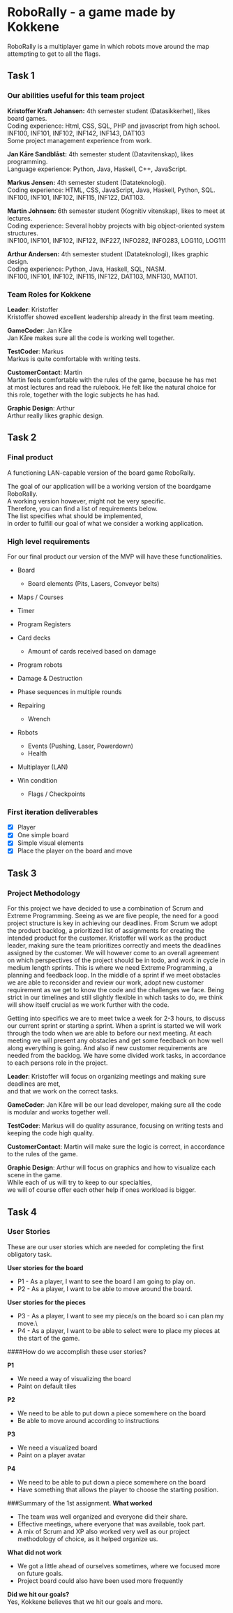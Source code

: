 # RoboRally - a game made by Kokkene
RoboRally is a multiplayer game in which robots move around the map attempting to get to all the flags. 

## Task 1
### Our abilities useful for this team project
**Kristoffer Kraft Johansen:** 4th semester student (Datasikkerhet), likes board games.\
Coding experience: Html, CSS, SQL, PHP and javascript from high school.\
INF100, INF101, INF102, INF142, INF143, DAT103\
Some project management experience from work.

**Jan Kåre Sandblåst:** 4th semester student (Datavitenskap), likes programming. \
Language experience: Python, Java, Haskell, C++, JavaScript. 

**Markus Jensen:** 4th semester student (Datateknologi).\
Coding experience: HTML, CSS, JavaScript, Java, Haskell, Python, SQL.\
INF100, INF101, INF102, INF115, INF122, DAT103.

**Martin Johnsen:** 6th semester student (Kognitiv vitenskap), likes to meet at lectures.\
Coding experience: Several hobby projects with big object-oriented system structures.\
INF100, INF101, INF102, INF122, INF227, INFO282, INFO283, LOG110, LOG111

**Arthur Andersen:** 4th semester student (Datateknologi), likes graphic design.\
Coding experience: Python, Java, Haskell, SQL, NASM.\
INF100, INF101, INF102, INF115, INF122, DAT103, MNF130, MAT101. 

### Team Roles for **Kokkene** 
**Leader**: Kristoffer\
Kristoffer showed excellent leadership already in the first team meeting.

**GameCoder**: Jan Kåre\
Jan Kåre makes sure all the code is working well together.

**TestCoder**: Markus\
Markus is quite comfortable with writing tests.

**CustomerContact**: Martin\
Martin feels comfortable with the rules of the game, because he has met\
at most lectures and read the rulebook. He felt like the natural choice for\
this role, together with the logic subjects he has had.

**Graphic Design**: Arthur\
Arthur really likes graphic design.

## Task 2
### Final product
A functioning LAN-capable version of the board game RoboRally. 

The goal of our application will be a working version of the boardgame RoboRally. \
A working version however, might not be very specific. \
Therefore, you can find a list of requirements below. \
The list specifies what should be implemented, \
in order to fulfill our goal of what we consider a working application.

### High level requirements
For our final product our version of the MVP will have these functionalities.

-   Board
    -   Board elements (Pits, Lasers, Conveyor belts)
   
-   Maps / Courses

-   Timer

-   Program Registers

-   Card decks
    -   Amount of cards received based on damage
  
-   Program robots

-   Damage & Destruction

-   Phase sequences in multiple rounds

-   Repairing
    -   Wrench

-   Robots
    -   Events (Pushing, Laser, Powerdown)
    -   Health

-   Multiplayer (LAN)

-   Win condition
    -   Flags / Checkpoints

### First iteration deliverables
-   [x] Player
-   [x] One simple board
-   [x] Simple visual elements
-   [x] Place the player on the board and move

## Task 3 
### Project Methodology 
For this project we have decided to use a combination of Scrum and Extreme Programming. Seeing as we are five people,
the need for a good project structure is key in achieving our deadlines. From Scrum we adopt the product backlog, a prioritized 
list of assignments for creating the intended product for the customer. Kristoffer will work as the product leader, making sure
the team prioritizes correctly and meets the deadlines assigned by the customer. We will however come to an overall agreement
on which perspectives of the project should be in todo, and work in cycle in medium length sprints.
This is where we need Extreme Programming, a planning and feedback loop. In the middle of a sprint if we meet obstacles
we are able to reconsider and review our work, adopt new customer requirement as we get to know the code and the challenges we 
face. Being strict in our timelines and still slightly flexible in which tasks to do, we think will show itself crucial as we work 
further with the code. 

Getting into specifics we are to meet twice a week for 2-3 hours, to discuss our current sprint or starting a sprint. When a sprint
is started we will work through the todo when we are able to before our next meeting. At each meeting we will present any obstacles
and get some feedback on how well along everything is going. And also if new customer requirements are needed from the backlog.
We have some divided work tasks, in accordance to each persons role in the project.

**Leader**: Kristoffer will focus on organizing meetings and making sure deadlines are met,\
and that we work on the correct tasks.

**GameCoder**: Jan Kåre will be our lead developer, making sure all the code is modular and works together well.

**TestCoder**: Markus will do quality assurance, focusing on writing tests and keeping the code high quality.

**CustomerContact**: Martin will make sure the logic is correct, in accordance to the rules of the game.

**Graphic Design**: Arthur will focus on graphics and how to visualize each scene in the game.\
While each of us will try to keep to our specialties,\
we will of course offer each other help if ones workload is bigger.

## Task 4 
### User Stories
These are our user stories which are needed for completing the first obligatory task.

**User stories for the board**

-   P1 - As a player, I want to see the board I am going to play on.
-   P2 - As a player, I want to be able to move around the board.

**User stories for the pieces**
-   P3 - As a player, I want to see my piece/s on the board so i can plan my move.\
-   P4 - As a player, I want to be able to select were to place my pieces at the start of the game.

####How do we accomplish these user stories?

**P1**
-   We need a way of visualizing the board
-   Paint on default tiles

**P2**
-   We need to be able to put down a piece somewhere on the board
-   Be able to move around according to instructions

**P3**
-   We need a visualized board
-   Paint on a player avatar

**P4**
-   We need to be able to put down a piece somewhere on the board
-   Have something that allows the player to choose the starting position.

###Summary of the 1st assignment.
**What worked**
-   The team was well organized and everyone did their share.
-   Effective meetings, where everyone that was available, took part.
-   A mix of Scrum and XP also worked very well as our project methodology of choice, as it helped organize us.

**What did not work**
-   We got a little ahead of ourselves sometimes, where we focused more on future goals.
-   Project board could also have been used more frequently
    
**Did we hit our goals?**\
Yes, Kokkene believes that we hit our goals and more.
